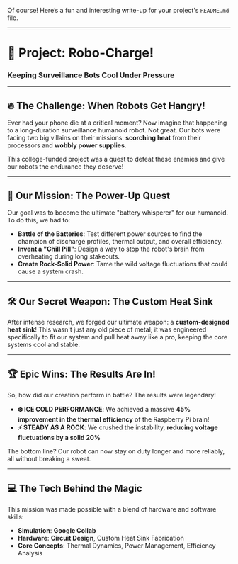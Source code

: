 Of course! Here’s a fun and interesting write-up for your project's `README.md` file.

***

# 🤖 Project: Robo-Charge!

### Keeping Surveillance Bots Cool Under Pressure



---

## 🔥 The Challenge: When Robots Get Hangry!

Ever had your phone die at a critical moment? Now imagine that happening to a long-duration surveillance humanoid robot. Not great. Our bots were facing two big villains on their missions: **scorching heat** from their processors and **wobbly power supplies**.

This college-funded project was a quest to defeat these enemies and give our robots the endurance they deserve! 

---

## 🎯 Our Mission: The Power-Up Quest

Our goal was to become the ultimate "battery whisperer" for our humanoid. To do this, we had to:

* **Battle of the Batteries**: Test different power sources to find the champion of discharge profiles, thermal output, and overall efficiency.
* **Invent a "Chill Pill"**: Design a way to stop the robot's brain from overheating during long stakeouts.
* **Create Rock-Solid Power**: Tame the wild voltage fluctuations that could cause a system crash.

---

## 🛠️ Our Secret Weapon: The Custom Heat Sink

After intense research, we forged our ultimate weapon: a **custom-designed heat sink**! This wasn't just any old piece of metal; it was engineered specifically to fit our system and pull heat away like a pro, keeping the core systems cool and stable.



---

## 🏆 Epic Wins: The Results Are In!

So, how did our creation perform in battle? The results were legendary!

* **❄️ ICE COLD PERFORMANCE**: We achieved a massive **45% improvement in the thermal efficiency** of the Raspberry Pi brain! 
* **⚡️ STEADY AS A ROCK**: We crushed the instability, **reducing voltage fluctuations by a solid 20%**

The bottom line? Our robot can now stay on duty longer and more reliably, all without breaking a sweat.

---

## 💻 The Tech Behind the Magic

This mission was made possible with a blend of hardware and software skills:

* **Simulation**: **Google Collab** 
* **Hardware**: **Circuit Design**, Custom Heat Sink Fabrication
* **Core Concepts**: Thermal Dynamics, Power Management, Efficiency Analysis
